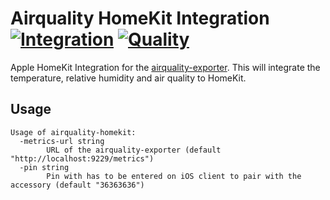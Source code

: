 # Airquality HomeKit Integration [![Integration](https://github.com/0x46616c6b/airquality-homekit/actions/workflows/integration.yml/badge.svg)](https://github.com/0x46616c6b/airquality-homekit/actions/workflows/integration.yml) [![Quality](https://github.com/0x46616c6b/airquality-homekit/actions/workflows/quality.yml/badge.svg)](https://github.com/0x46616c6b/airquality-homekit/actions/workflows/quality.yml)

Apple HomeKit Integration for the [airquality-exporter](https://github.com/0x46616c6b/airquality-exporter). This will integrate the temperature, relative humidity and air quality to HomeKit.

## Usage

```
Usage of airquality-homekit:
  -metrics-url string
        URL of the airquality-exporter (default "http://localhost:9229/metrics")
  -pin string
        Pin with has to be entered on iOS client to pair with the accessory (default "36363636")
```
